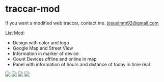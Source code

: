 # traccar-mod
If you want a modified web traccar, contact me. josuelmm92@gmail.com

List Mod:
- Design with color and logo
- Google Map and Street View
- Information in marker of device
- Count Devices offline and online in map
- Panel with information of hours and distance of today in time real

<img src="https://i.imgur.com/lssuhrj.png">
<img src="https://i.imgur.com/5tBf2NI.png">
<img src="https://i.imgur.com/BBld2r9.png">
<img src="https://i.imgur.com/AbIyXMd.png">
